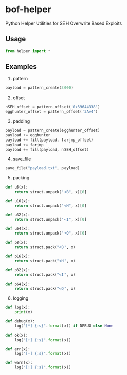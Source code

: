 # bof-helper
Python Helper Utilities for SEH Overwrite Based Exploits

## Usage
```py
from helper import *
```

## Examples

1. pattern

```py
payload = pattern_create(3000)
```

2. offset

```py
nSEH_offset = pattern_offset('0x39644338')
egghunter_offset = pattern_offset('3Av4')
```

3. padding

```py
payload = pattern_create(egghunter_offset)
payload += egghunter
payload += fill(payload, farjmp_offset)
payload += farjmp
payload += fill(payload, nSEH_offset)
```

4. save_file

```py
save_file("payload.txt", payload)
```

5. packing

```py
def u8(x):
    return struct.unpack("<B", x)[0]

def u16(x):
    return struct.unpack("<H", x)[0]

def u32(x):
    return struct.unpack("<I", x)[0]

def u64(x):
    return struct.unpack("<Q", x)[0]

def p8(x):
    return struct.pack("<B", x)

def p16(x):
    return struct.pack("<H", x)

def p32(x):
    return struct.pack("<I", x)

def p64(x):
    return struct.pack("<Q", x)
```

6. logging

```py
def log(x):
    print(x)

def debug(x):
    log("[*] {:s}".format(x)) if DEBUG else None

def ok(x):
    log("[+] {:s}".format(x))

def err(x):
    log("[-] {:s}".format(x))

def warn(x):
    log("[!] {:s}".format(x))
```
